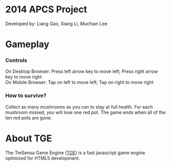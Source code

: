 # 2014 APCS Project
Developed by: Liang Gao, Xiang Li, Muchian Lee

# Gameplay

### Controls
On Desktop Browser: Press left arrow key to move left; Press right arrow key to move right<br/>
On Mobile Browser: Tap on left to move left; Tap on right to move right

### How to survive?
Collect as many mushrooms as you can to stay at full health. For each mushroom missed, you will lose one red pot. The game ends when all of the ten red pots are gone.

# About TGE
The TreSensa Game Engine ([TGE](http://www.tresensa.com/tresensa-game-engine/)) is a fast javascript game engine optimized for HTML5 development.
